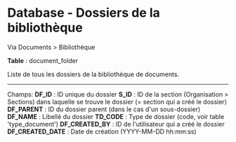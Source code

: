 # Database - Dossiers de la bibliothèque

Via Documents > Bibliothèque

**Table** : document_folder

Liste de tous les dossiers de la bibliothèque de documents.

------
Champs:
**DF_ID** : ID unique du dossier
**S_ID** : ID de la section (Organisation > Sections) dans laquelle se trouve le dossier (= section qui a créé le dossier)
**DF_PARENT** : ID du dossier parent (dans le cas d'un sous-dossier)
**DF_NAME** : Libellé du dossier
**TD_CODE** : Type de dossier (code, voir table 'type_document')
**DF_CREATED_BY** : ID de l'utilisateur qui a créé le dossier
**DF_CREATED_DATE** : Date de création (YYYY-MM-DD hh:mm:ss)
